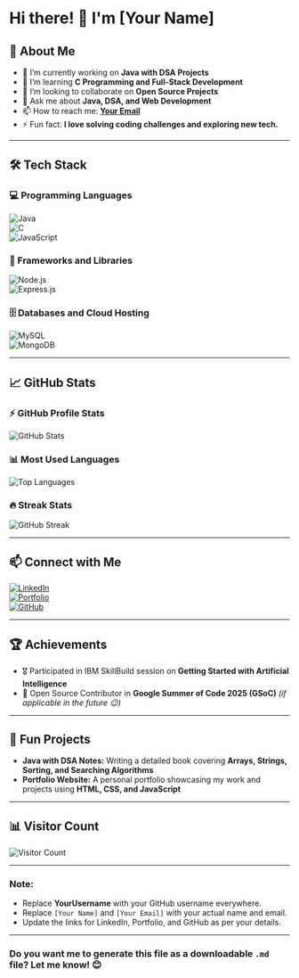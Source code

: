 # Hi there! 👋 I'm [Your Name]  

## 🚀 About Me  
- 🔭 I’m currently working on **Java with DSA Projects**  
- 🌱 I’m learning **C Programming and Full-Stack Development**  
- 👯 I’m looking to collaborate on **Open Source Projects**  
- 💬 Ask me about **Java, DSA, and Web Development**  
- 📫 How to reach me: **[Your Email](mailto:youremail@example.com)**  
- ⚡ Fun fact: **I love solving coding challenges and exploring new tech.**

---

## 🛠 Tech Stack  
### 💻 Programming Languages  
![Java](https://img.shields.io/badge/Java-ED8B00?style=for-the-badge&logo=java&logoColor=white)  
![C](https://img.shields.io/badge/C-00599C?style=for-the-badge&logo=c&logoColor=white)  
![JavaScript](https://img.shields.io/badge/JavaScript-F7DF1E?style=for-the-badge&logo=javascript&logoColor=black)  

### 🧰 Frameworks and Libraries  
![Node.js](https://img.shields.io/badge/Node.js-43853D?style=for-the-badge&logo=node.js&logoColor=white)  
![Express.js](https://img.shields.io/badge/Express.js-404D59?style=for-the-badge)  

### 🗄️ Databases and Cloud Hosting  
![MySQL](https://img.shields.io/badge/MySQL-4479A1?style=for-the-badge&logo=mysql&logoColor=white)  
![MongoDB](https://img.shields.io/badge/MongoDB-4EA94B?style=for-the-badge&logo=mongodb&logoColor=white)  

---

## 📈 GitHub Stats  
### ⚡ GitHub Profile Stats  
![GitHub Stats](https://github-readme-stats.vercel.app/api?username=YourUsername&show_icons=true&theme=radical)  

### 📊 Most Used Languages  
![Top Languages](https://github-readme-stats.vercel.app/api/top-langs/?username=YourUsername&layout=compact&theme=radical)  

### 🔥 Streak Stats  
![GitHub Streak](https://github-readme-streak-stats.herokuapp.com/?user=YourUsername&theme=radical)

---

## 📫 Connect with Me  
[![LinkedIn](https://img.shields.io/badge/LinkedIn-0077B5?style=for-the-badge&logo=linkedin&logoColor=white)](https://linkedin.com/in/yourusername)  
[![Portfolio](https://img.shields.io/badge/Portfolio-000000?style=for-the-badge&logo=github&logoColor=white)](https://yourportfolio.com)  
[![GitHub](https://img.shields.io/badge/GitHub-181717?style=for-the-badge&logo=github&logoColor=white)](https://github.com/YourUsername)  

---

## 🏆 Achievements  
- 🎖 Participated in IBM SkillBuild session on **Getting Started with Artificial Intelligence**  
- 🌟 Open Source Contributor in **Google Summer of Code 2025 (GSoC)** *(if applicable in the future 😉)*  

---

## 📌 Fun Projects  
- **Java with DSA Notes:** Writing a detailed book covering **Arrays, Strings, Sorting, and Searching Algorithms**  
- **Portfolio Website:** A personal portfolio showcasing my work and projects using **HTML, CSS, and JavaScript**  

---

## 📊 Visitor Count  
![Visitor Count](https://komarev.com/ghpvc/?username=YourUsername&style=flat-square&color=blue)

---

### Note:  
- Replace **YourUsername** with your GitHub username everywhere.  
- Replace `[Your Name]` and `[Your Email]` with your actual name and email.  
- Update the links for LinkedIn, Portfolio, and GitHub as per your details.

---

### Do you want me to generate this file as a downloadable `.md` file? Let me know! 😊
